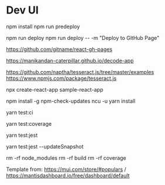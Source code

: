 # Dev UI

npm install
npm run predeploy

npm run deploy
npm run deploy -- -m "Deploy to GitHub Page"

https://github.com/gitname/react-gh-pages

https://manikandan-caterpillar.github.io/decode-app


https://github.com/naptha/tesseract.js/tree/master/examples
https://www.npmjs.com/package/tesseract.js


npx create-react-app sample-react-app


npm install -g npm-check-updates
ncu -u
yarn install

yarn test:ci

yarn test:coverage

yarn test:jest

yarn test:jest --updateSnapshot

rm -rf node_modules
rm -rf build
rm -rf coverage


Template from: https://mui.com/store/#populars / https://mantisdashboard.io/free/dashboard/default